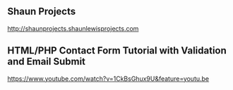 ## Shaun Projects
http://shaunprojects.shaunlewisprojects.com

## HTML/PHP Contact Form Tutorial with Validation and Email Submit
https://www.youtube.com/watch?v=1CkBsGhux9U&feature=youtu.be

